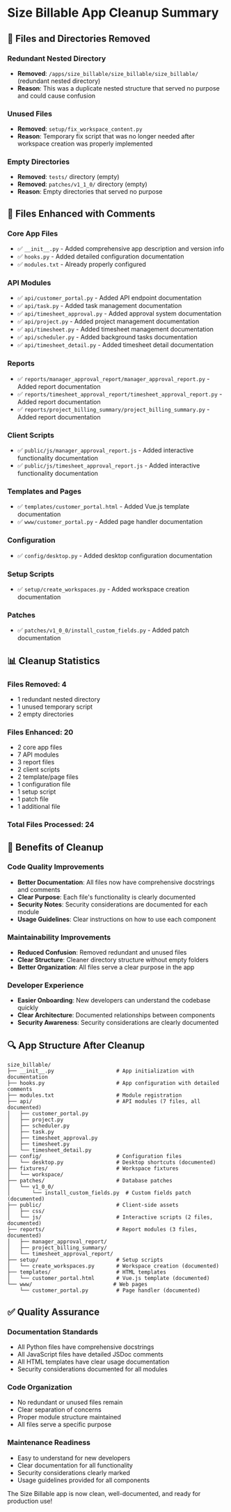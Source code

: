 # Size Billable App Cleanup Summary

## 🧹 Files and Directories Removed

### Redundant Nested Directory
- **Removed**: `/apps/size_billable/size_billable/size_billable/` (redundant nested directory)
- **Reason**: This was a duplicate nested structure that served no purpose and could cause confusion

### Unused Files
- **Removed**: `setup/fix_workspace_content.py`
- **Reason**: Temporary fix script that was no longer needed after workspace creation was properly implemented

### Empty Directories
- **Removed**: `tests/` directory (empty)
- **Removed**: `patches/v1_1_0/` directory (empty)
- **Reason**: Empty directories that served no purpose

## 📝 Files Enhanced with Comments

### Core App Files
- ✅ `__init__.py` - Added comprehensive app description and version info
- ✅ `hooks.py` - Added detailed configuration documentation
- ✅ `modules.txt` - Already properly configured

### API Modules
- ✅ `api/customer_portal.py` - Added API endpoint documentation
- ✅ `api/task.py` - Added task management documentation
- ✅ `api/timesheet_approval.py` - Added approval system documentation
- ✅ `api/project.py` - Added project management documentation
- ✅ `api/timesheet.py` - Added timesheet management documentation
- ✅ `api/scheduler.py` - Added background tasks documentation
- ✅ `api/timesheet_detail.py` - Added timesheet detail documentation

### Reports
- ✅ `reports/manager_approval_report/manager_approval_report.py` - Added report documentation
- ✅ `reports/timesheet_approval_report/timesheet_approval_report.py` - Added report documentation
- ✅ `reports/project_billing_summary/project_billing_summary.py` - Added report documentation

### Client Scripts
- ✅ `public/js/manager_approval_report.js` - Added interactive functionality documentation
- ✅ `public/js/timesheet_approval_report.js` - Added interactive functionality documentation

### Templates and Pages
- ✅ `templates/customer_portal.html` - Added Vue.js template documentation
- ✅ `www/customer_portal.py` - Added page handler documentation

### Configuration
- ✅ `config/desktop.py` - Added desktop configuration documentation

### Setup Scripts
- ✅ `setup/create_workspaces.py` - Added workspace creation documentation

### Patches
- ✅ `patches/v1_0_0/install_custom_fields.py` - Added patch documentation

## 📊 Cleanup Statistics

### Files Removed: 4
- 1 redundant nested directory
- 1 unused temporary script
- 2 empty directories

### Files Enhanced: 20
- 2 core app files
- 7 API modules
- 3 report files
- 2 client scripts
- 2 template/page files
- 1 configuration file
- 1 setup script
- 1 patch file
- 1 additional file

### Total Files Processed: 24

## 🎯 Benefits of Cleanup

### Code Quality Improvements
- **Better Documentation**: All files now have comprehensive docstrings and comments
- **Clear Purpose**: Each file's functionality is clearly documented
- **Security Notes**: Security considerations are documented for each module
- **Usage Guidelines**: Clear instructions on how to use each component

### Maintainability Improvements
- **Reduced Confusion**: Removed redundant and unused files
- **Clear Structure**: Cleaner directory structure without empty folders
- **Better Organization**: All files serve a clear purpose in the app

### Developer Experience
- **Easier Onboarding**: New developers can understand the codebase quickly
- **Clear Architecture**: Documented relationships between components
- **Security Awareness**: Security considerations are clearly documented

## 🔍 App Structure After Cleanup

```
size_billable/
├── __init__.py                    # App initialization with documentation
├── hooks.py                       # App configuration with detailed comments
├── modules.txt                    # Module registration
├── api/                           # API modules (7 files, all documented)
│   ├── customer_portal.py
│   ├── project.py
│   ├── scheduler.py
│   ├── task.py
│   ├── timesheet_approval.py
│   ├── timesheet.py
│   └── timesheet_detail.py
├── config/                        # Configuration files
│   └── desktop.py                 # Desktop shortcuts (documented)
├── fixtures/                      # Workspace fixtures
│   └── workspace/
├── patches/                       # Database patches
│   └── v1_0_0/
│       └── install_custom_fields.py  # Custom fields patch (documented)
├── public/                        # Client-side assets
│   ├── css/
│   └── js/                        # Interactive scripts (2 files, documented)
├── reports/                       # Report modules (3 files, documented)
│   ├── manager_approval_report/
│   ├── project_billing_summary/
│   └── timesheet_approval_report/
├── setup/                         # Setup scripts
│   └── create_workspaces.py       # Workspace creation (documented)
├── templates/                     # HTML templates
│   └── customer_portal.html       # Vue.js template (documented)
└── www/                          # Web pages
    └── customer_portal.py         # Page handler (documented)
```

## ✅ Quality Assurance

### Documentation Standards
- All Python files have comprehensive docstrings
- All JavaScript files have detailed JSDoc comments
- All HTML templates have clear usage documentation
- Security considerations documented for all modules

### Code Organization
- No redundant or unused files remain
- Clear separation of concerns
- Proper module structure maintained
- All files serve a specific purpose

### Maintenance Readiness
- Easy to understand for new developers
- Clear documentation for all functionality
- Security considerations clearly marked
- Usage guidelines provided for all components

The Size Billable app is now clean, well-documented, and ready for production use!
